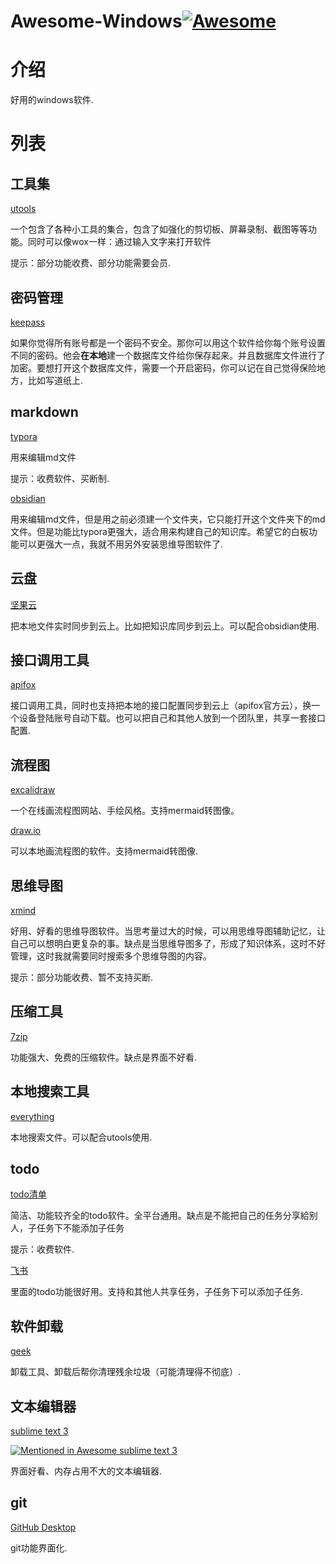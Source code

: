 # Awesome-Windows[![Awesome](https://awesome.re/badge-flat.svg)](https://awesome.re)

# 介绍

好用的windows软件.

# 列表

## 工具集

 [utools](https://www.u.tools/)

一个包含了各种小工具的集合，包含了如强化的剪切板、屏幕录制、截图等等功能。同时可以像wox一样：通过输入文字来打开软件

提示：部分功能收费、部分功能需要会员.

## 密码管理

[keepass](https://keepass.com/)

如果你觉得所有账号都是一个密码不安全。那你可以用这个软件给你每个账号设置不同的密码。他会**在本地**建一个数据库文件给你保存起来。并且数据库文件进行了加密。要想打开这个数据库文件，需要一个开启密码，你可以记在自己觉得保险地方，比如写道纸上.

## markdown

[typora](https://www.typora.net/)

用来编辑md文件

提示：收费软件、买断制.

[obsidian](https://obsidian.md/)

用来编辑md文件，但是用之前必须建一个文件夹，它只能打开这个文件夹下的md文件。但是功能比typora更强大，适合用来构建自己的知识库。希望它的白板功能可以更强大一点，我就不用另外安装思维导图软件了.

## 云盘

[坚果云](https://www.jianguoyun.com/)

把本地文件实时同步到云上。比如把知识库同步到云上。可以配合obsidian使用.

## 接口调用工具

[apifox](https://apifox.com/)

接口调用工具，同时也支持把本地的接口配置同步到云上（apifox官方云），换一个设备登陆账号自动下载。也可以把自己和其他人放到一个团队里，共享一套接口配置.

## 流程图

[excalidraw](https://excalidraw.com/)

一个在线画流程图网站、手绘风格。支持mermaid转图像。

[draw.io](https://github.com/jgraph/drawio-desktop/releases)

可以本地画流程图的软件。支持mermaid转图像.

## 思维导图

[xmind](https://xmind.cn/)

好用、好看的思维导图软件。当思考量过大的时候，可以用思维导图辅助记忆，让自己可以想明白更复杂的事。缺点是当思维导图多了，形成了知识体系，这时不好管理，这时我就需要同时搜索多个思维导图的内容。

提示：部分功能收费、暂不支持买断.

## 压缩工具

[7zip](https://www.7-zip.org/)

功能强大、免费的压缩软件。缺点是界面不好看.

## 本地搜索工具

[everything](https://www.voidtools.com/zh-cn/)

本地搜索文件。可以配合utools使用.

## todo

[todo清单](https://todo.evestudio.cn/)

简洁、功能较齐全的todo软件。全平台通用。缺点是不能把自己的任务分享給别人，子任务下不能添加子任务

提示：收费软件.

[飞书](https://www.feishu.cn/download)

里面的todo功能很好用。支持和其他人共享任务，子任务下可以添加子任务.

## 软件卸载

[geek](https://geekuninstaller.com/)

卸载工具、卸载后帮你清理残余垃圾（可能清理得不彻底）.

## 文本编辑器

[sublime text 3](https://www.sublimetext.com/3)

[![Mentioned in Awesome sublime text 3](https://awesome.re/mentioned-badge-flat.svg)](https://github.com/sindresorhus/awesome)

界面好看、内存占用不大的文本编辑器.

## git

[GitHub Desktop](https://desktop.github.com/)

git功能界面化.
